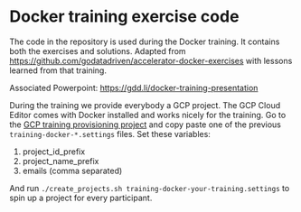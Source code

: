 # Docker training exercise code

The code in the repository is used during the Docker training. It contains both the exercises and solutions. Adapted from https://github.com/godatadriven/accelerator-docker-exercises with lessons learned from that training.

Associated Powerpoint: https://gdd.li/docker-training-presentation

During the training we provide everybody a GCP project. The GCP Cloud Editor comes with Docker installed and works nicely for the training. Go to the [GCP training provisioning project](https://github.com/godatadriven/gcp-training-provisioning) and copy paste one of the previous `training-docker-*.settings` files. Set these variables:

1. project_id_prefix
2. project_name_prefix
3. emails (comma separated)

And run `./create_projects.sh training-docker-your-training.settings` to spin up a project for every participant.
